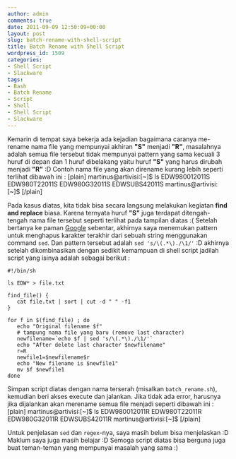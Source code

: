 ```yaml
---
author: admin
comments: true
date: 2011-09-09 12:50:09+00:00
layout: post
slug: batch-rename-with-shell-script
title: Batch Rename with Shell Script
wordpress_id: 1509
categories:
- Shell Script
- Slackware
tags:
- Bash
- Batch Rename
- Script
- Shell
- Shell Script
- Slackware
---
```


Kemarin di tempat saya bekerja ada kejadian bagaimana caranya me-rename nama file yang mempunyai akhiran **"S"** menjadi **"R"**, masalahnya adalah semua file tersebut tidak mempunyai pattern yang sama kecuali 3 huruf di depan dan 1 huruf dibelakang yaitu huruf **"S"** yang harus dirubah menjadi **"R"** :D Contoh nama file yang akan direname kurang lebih seperti terlihat dibawah ini :
[plain]
martinus@artivisi:[~]$ ls
EDW980012011S   EDW980T22011S
EDW980G32011S   EDWSUBS42011S
martinus@artivisi:[~]$
[/plain]

Pada kasus diatas, kita tidak bisa secara langsung melakukan kegiatan **find and replace** biasa. Karena ternyata huruf **"S"** juga terdapat ditengah-tengah nama file tersebut seperti terlihat pada tampilan diatas :( Setelah bertanya ke paman [Google](http://google.com/) sebentar, akhirnya saya menemukan pattern untuk menghapus karakter terakhir dari sebuah string menggunakan command `sed`. Dan pattern tersebut adalah `sed 's/\(.*\)./\1/'` :D akhirnya setelah dikombinasikan dengan sedikit kemampuan di shell script jadilah script yang isinya adalah sebagai berikut :

    
    
    #!/bin/sh
    
    ls EDW* > file.txt
    
    find_file() {
       cat file.txt | sort | cut -d " " -f1
    }
    
    for f in $(find_file) ; do
       echo "Original filename $f"
       # tampung nama file yang baru (remove last character)
       newfilename=`echo $f | sed 's/\(.*\)./\1/'`
       echo "After delete last character $newfilename"
       r=R
       newfile1=$newfilename$r
       echo "New filename is $newfile1"
       mv $f $newfile1
    done
    



Simpan script diatas dengan nama terserah (misalkan `batch_rename.sh`), kemudian beri akses execute dan jalankan. Jika tidak ada error, harusnya jika dijalankan akan merename semua file menjadi seperti dibawah ini :
[plain]
martinus@artivisi:[~]$ ls
EDW980012011R   EDW980T22011R
EDW980G32011R   EDWSUBS42011R
martinus@artivisi:[~]$
[/plain]

Untuk penjelasan `sed` dan `regex`-nya, saya masih belum bisa menjelaskan :D Maklum saya juga masih belajar :D Semoga script diatas bisa berguna juga buat teman-teman yang mempunyai masalah yang sama :)
